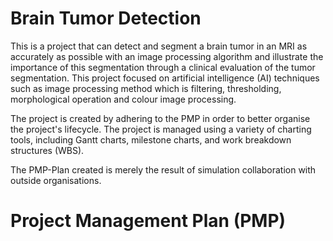 # Brain Tumor Detection 

This is a project that can detect and segment a brain tumor in an MRI as accurately as possible with an image processing algorithm and illustrate the importance of this segmentation through a clinical evaluation of the tumor segmentation. This project focused on artificial intelligence (AI) techniques such as image processing method which is filtering, thresholding, morphological operation and colour image processing. 

The project is created by adhering to the PMP in order to better organise the project's lifecycle. The project is managed using a variety of charting tools, including Gantt charts, milestone charts, and work breakdown structures (WBS).

The PMP-Plan created is merely the result of simulation collaboration with outside organisations.

# Project Management Plan (PMP)
